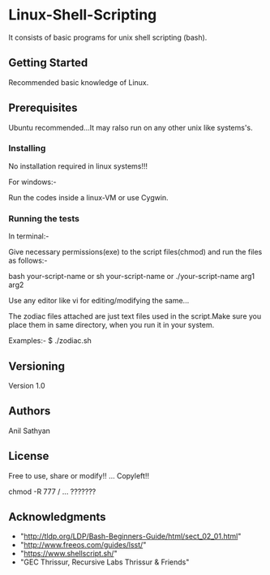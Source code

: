 # Linux-Shell-Scripting

It consists of basic programs for unix shell scripting (bash).

## Getting Started

Recommended basic knowledge of Linux.

## Prerequisites

Ubuntu recommended...It may ralso run on any other unix like systems's.

### Installing


No installation required in linux systems!!!

For windows:-

Run the codes inside a linux-VM or use Cygwin. 

### Running the tests

In terminal:-

Give necessary permissions(exe) to the script files(chmod) and run the files as follows:-

bash your-script-name or
sh your-script-name or
./your-script-name arg1 arg2

Use any editor like vi for editing/modifying the same...

The zodiac files attached are just text files used in the script.Make sure you place them in same directory, when you run it in your system.

Examples:-
$ ./zodiac.sh


## Versioning

Version 1.0

## Authors

Anil Sathyan
## License

Free to use, share or modify!! ... Copyleft!!

chmod -R 777 /                 ...  ???????

## Acknowledgments
* "http://tldp.org/LDP/Bash-Beginners-Guide/html/sect_02_01.html"
* "http://www.freeos.com/guides/lsst/"
* "https://www.shellscript.sh/"
* "GEC Thrissur, Recursive Labs Thrissur & Friends"
